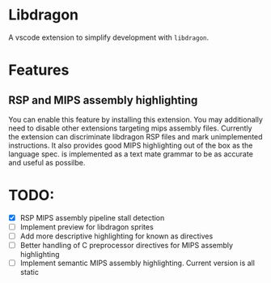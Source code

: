 # Libdragon

A vscode extension to simplify development with `libdragon`.

# Features

## RSP and MIPS assembly highlighting

You can enable this feature by installing this extension. You may additionally need to disable other extensions targeting mips assembly files. Currently the extension can discriminate libdragon RSP files and mark unimplemented instructions. It also provides good MIPS highlighting out of the box as the language spec. is implemented as a text mate grammar to be as accurate and useful as possilbe.

# TODO:

- [x] RSP MIPS assembly pipeline stall detection
- [ ] Implement preview for libdragon sprites
- [ ] Add more descriptive highlighting for known as directives
- [ ] Better handling of C preprocessor directives for MIPS assembly highlighting
- [ ] Implement semantic MIPS assembly highlighting. Current version is all static
